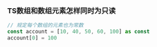 ### TS数组和数组元素怎样同时为只读

```ts
// 规定每个数组的元素也为常数
const account = [10, 40, 50, 60, 100] as const
account[0] = 100
```

